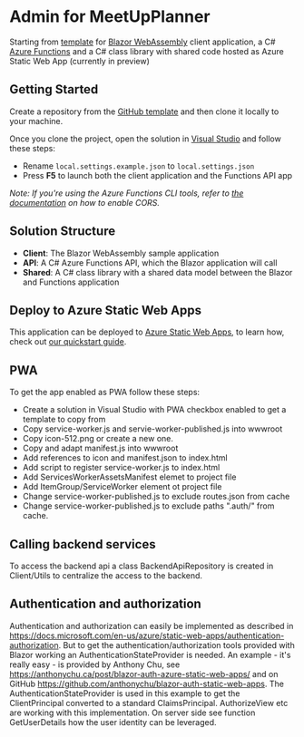# Admin for MeetUpPlanner

Starting from [template](https://github.com/staticwebdev/blazor-starter/generate) for [Blazor WebAssembly](https://docs.microsoft.com/aspnet/core/blazor/?view=aspnetcore-3.1#blazor-webassembly) client application, a C# [Azure Functions](https://docs.microsoft.com/azure/azure-functions/functions-overview) and a C# class library with shared code hosted as Azure Static Web App (currently in preview)

## Getting Started

Create a repository from the [GitHub template](https://docs.github.com/en/enterprise/2.22/user/github/creating-cloning-and-archiving-repositories/creating-a-repository-from-a-template) and then clone it locally to your machine.

Once you clone the project, open the solution in [Visual Studio](https://visualstudio.microsoft.com/vs/community/) and follow these steps:

- Rename `local.settings.example.json` to `local.settings.json`
- Press **F5** to launch both the client application and the Functions API app

_Note: If you're using the Azure Functions CLI tools, refer to [the documentation](https://docs.microsoft.com/azure/azure-functions/functions-run-local?tabs=windows%2Ccsharp%2Cbash) on how to enable CORS._

## Solution Structure

* **Client**: The Blazor WebAssembly sample application
* **API**: A C# Azure Functions API, which the Blazor application will call
* **Shared**: A C# class library with a shared data model between the Blazor and Functions application

## Deploy to Azure Static Web Apps

This application can be deployed to [Azure Static Web Apps](https://docs.microsoft.com/azure/static-web-apps), to learn how, check out [our quickstart guide](https://aka.ms/blazor-swa/quickstart).

## PWA

To get the app enabled as PWA follow these steps:
- Create a solution in Visual Studio with PWA checkbox enabled to get a template to copy from
- Copy service-worker.js and servie-worker-published.js into wwwroot
- Copy icon-512.png or create a new one.
- Copy and adapt manifest.js into wwwroot
- Add references to icon and manifest.json to index.html
- Add script to register service-worker.js to index.html
- Add ServicesWorkerAssetsManifest elemet to project file
- Add ItemGroup/ServiceWorker element ot project file
- Change service-worker-published.js to exclude routes.json from cache
- Change service-worker-published.js to exclude paths ".auth/" from cache.

## Calling backend services

To access the backend api a class BackendApiRepository is created in Client/Utils to centralize the access to the backend.

## Authentication and authorization

Authentication and authorization can easily be implemented as described in https://docs.microsoft.com/en-us/azure/static-web-apps/authentication-authorization. But to get the authentication/authorization tools provided with Blazor working an AuthenticationStateProvider is needed. An example - it's really easy - is provided by Anthony Chu, see https://anthonychu.ca/post/blazor-auth-azure-static-web-apps/ and on GitHub https://github.com/anthonychu/blazor-auth-static-web-apps. The AuthenticationStateProvider is used in this example to get the ClientPrincipal converted to a standard ClaimsPrincipal. AuthorizeView etc are working with this implementation. On server side see function GetUserDetails how the user identity can be leveraged.

